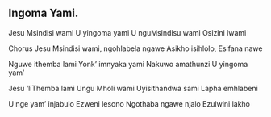 ## Ingoma Yami.

Jesu Msindisi wami U yingoma yami
U nguMsindisu wami Osizini lwami

Chorus
Jesu Msindisi wami, ngohlabela ngawe
Asikho isihlolo, Esifana nawe

Nguwe ithemba lami Yonk’ imnyaka yami
Nakuwo amathunzi U yingoma yam’

Jesu ‘liThemba lami Ungu Mholi wami
Uyisithandwa sami Lapha emhlabeni

U nge yam’ injabulo Ezweni lesono
Ngothaba ngawe njalo Ezulwini lakho
